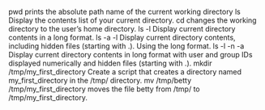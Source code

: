 pwd prints the absolute path name of the current working directory
ls Display the contents list of your current directory.
cd changes the working directory to the user’s home directory.
ls -l Display current directory contents in a long format.
ls -a -l Display current directory contents, including hidden files (starting with .). Using the long format.
ls -l -n -a Display current directory contents in long format with user and group IDs displayed numerically and hidden files (starting with .).
mkdir /tmp/my_first_directory Create a script that creates a directory named my_first_directory in the /tmp/ directory.
mv /tmp/betty /tmp/my_first_directory moves the file betty from /tmp/ to /tmp/my_first_directory.